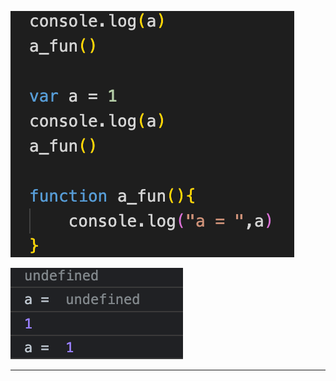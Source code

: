 ![image-20230417135042985](./执行上下文.assets/image-20230417135042985.png)

![image-20230417135046633](./执行上下文.assets/image-20230417135046633.png)

---

